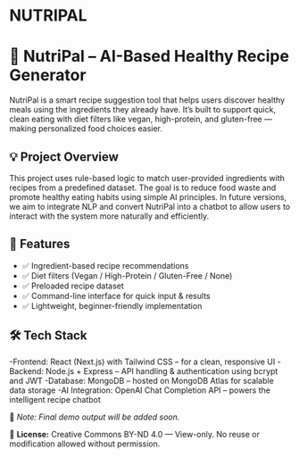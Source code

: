 # NUTRIPAL

# 🥗 NutriPal – AI-Based Healthy Recipe Generator

NutriPal is a smart recipe suggestion tool that helps users discover healthy meals using the ingredients they already have. It’s built to support quick, clean eating with diet filters like vegan, high-protein, and gluten-free — making personalized food choices easier.


## 💡 Project Overview

This project uses rule-based logic to match user-provided ingredients with recipes from a predefined dataset. The goal is to reduce food waste and promote healthy eating habits using simple AI principles.
In future versions, we aim to integrate NLP and convert NutriPal into a chatbot to allow users to interact with the system more naturally and efficiently.

## 🚀 Features

- ✅ Ingredient-based recipe recommendations  
- ✅ Diet filters (Vegan / High-Protein / Gluten-Free / None)  
- ✅ Preloaded recipe dataset   
- ✅ Command-line interface for quick input & results  
- ✅ Lightweight, beginner-friendly implementation


## 🛠️ Tech Stack

-Frontend: React (Next.js) with Tailwind CSS – for a clean, responsive UI
-Backend: Node.js + Express – API handling & authentication using bcrypt and JWT
-Database: MongoDB – hosted on MongoDB Atlas for scalable data storage
-AI Integration: OpenAI Chat Completion API – powers the intelligent recipe chatbot


📌 *Note: Final demo output will be added soon.*

📌 **License:** Creative Commons BY-ND 4.0 — View-only. No reuse or modification allowed without permission.
